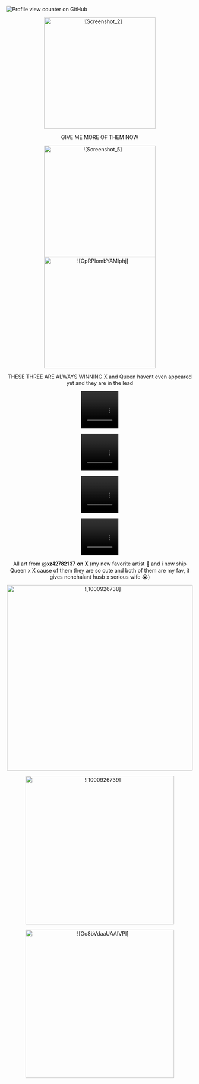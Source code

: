 ![Profile view counter on GitHub](https://komarev.com/ghpvc/?username=PromiseEverlasting&color=c56161&style=for-the-badge&label=𝕏)
   <p align="center">
      <img width="300" src="https://github.com/user-attachments/assets/ac384620-f31c-4654-a1ab-e6d6e91ed6a6" alt=![Screenshot_2]>
         <p align="center">
      GIVE ME MORE OF THEM NOW
        <p align="center">
            <img width="300" src="https://github.com/user-attachments/assets/a2219262-9c83-4699-8e76-4dc29b3a1729" alt=![Screenshot_5]> <img width="300" src="https://github.com/user-attachments/assets/8d4c9c30-46fa-4616-af09-3a284ced0382" alt=![GpRPIombYAMlphj]>
<p align="center">
   THESE THREE ARE ALWAYS WINNING X and Queen havent even appeared yet and they are in the lead 
   <p align="center">
<video src="https://github.com/user-attachments/assets/ea81b5bd-384f-4dc8-b7d7-ca3a928a3a11" width=100 height=100/>
  <p align="center">
<video src="https://github.com/user-attachments/assets/90b5eff4-95ea-4c34-9f90-8138ac8cdd05" width=100 height=100/> 
       <p align="center">
   <video src=https://github.com/user-attachments/assets/1e66e936-1de7-45ad-9394-6b031a52cb59 width=100 height=100/> 
  <p align="center">
<video src=https://github.com/user-attachments/assets/2d5e984a-82fb-4e10-84f8-1ac83e2b9946 width=100 height=100/>
   <p align="center">
   All art from @𝐱𝐳𝟒𝟐𝟕𝟖𝟐𝟏𝟑𝟕 𝐨𝐧 𝐗 (my new favorite artist 🥺 and i now ship Queen x X cause of them they are so cute and both of them are my fav, it gives nonchalant husb x serious wife 😭)
            <p align="center">
            <img width="500" src="https://github.com/user-attachments/assets/513f1b63-8887-45ac-8702-5491120d7642" alt= ![1000926738]>
                     <p align="center">
            <img width="400" src="https://github.com/user-attachments/assets/13ce73cc-f87e-4324-8a46-6d12ed63691b" alt=![1000926739]>
                    <p align="center">
            <img width="400" src="https://github.com/user-attachments/assets/ddb5b615-3f99-437f-8600-be4ae442ab84" alt=![Go8bVdaaUAAIVPl]>























